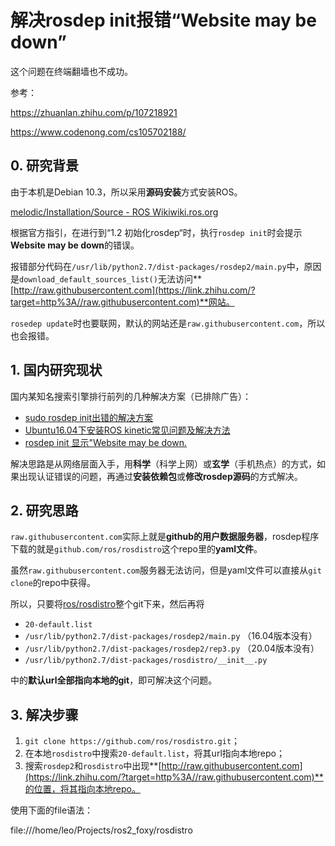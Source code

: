 # 解决rosdep init报错“Website may be down”

这个问题在终端翻墙也不成功。

参考：

https://zhuanlan.zhihu.com/p/107218921

https://www.codenong.com/cs105702188/



## 0. 研究背景

由于本机是Debian 10.3，所以采用**源码安装**方式安装ROS。

[melodic/Installation/Source - ROS Wikiwiki.ros.org](https://link.zhihu.com/?target=http%3A//wiki.ros.org/melodic/Installation/Source)

根据官方指引，在进行到“1.2 初始化rosdep“时，执行`rosdep init`时会提示**Website may be down**的错误。

报错部分代码在`/usr/lib/python2.7/dist-packages/rosdep2/main.py`中，原因是`download_default_sources_list()`无法访问**[http://raw.githubusercontent.com](https://link.zhihu.com/?target=http%3A//raw.githubusercontent.com)**网站。

`rosedep update`时也要联网，默认的网站还是`raw.githubusercontent.com`，所以也会报错。

## 1. 国内研究现状

国内某知名搜索引擎排行前列的几种解决方案（已排除广告）：

- [sudo rosdep init出错的解决方案](https://zhuanlan.zhihu.com/p/43345574)
- [Ubuntu16.04下安装ROS kinetic常见问题及解决方法](https://link.zhihu.com/?target=https%3A//www.cnblogs.com/liwe1004/p/11795932.html)
- [rosdep init 显示"Website may be down.](https://link.zhihu.com/?target=https%3A//blog.csdn.net/maolong2725/article/details/82530722)

解决思路是从网络层面入手，用**科学**（科学上网）或**玄学**（手机热点）的方式，如 果出现认证错误的问题，再通过**安装依赖包**或**修改rosdep源码**的方式解决。

## 2. 研究思路

`raw.githubusercontent.com`实际上就是**github的用户数据服务器**，rosdep程序下载的就是`github.com/ros/rosdistro`这个repo里的**yaml文件**。

虽然`raw.githubusercontent.com`服务器无法访问，但是yaml文件可以直接从`git clone`的repo中获得。

所以，只要将[ros/rosdistro](https://link.zhihu.com/?target=https%3A//github.com/ros/rosdistro.git)整个git下来，然后再将

- `20-default.list`
- `/usr/lib/python2.7/dist-packages/rosdep2/main.py`  （16.04版本没有）
- `/usr/lib/python2.7/dist-packages/rosdep2/rep3.py`  （20.04版本没有）
- `/usr/lib/python2.7/dist-packages/rosdistro/__init__.py`

中的**默认url全部指向本地的git**，即可解决这个问题。

## 3. 解决步骤

1. `git clone https://github.com/ros/rosdistro.git`；
2. 在本地`rosdistro`中搜索`20-default.list`，将其url指向本地repo；
3. 搜索`rosdep2`和`rosdistro`中出现**[http://raw.githubusercontent.com](https://link.zhihu.com/?target=http%3A//raw.githubusercontent.com)**的位置，将其指向本地repo。

使用下面的file语法：

file:///home/leo/Projects/ros2_foxy/rosdistro

